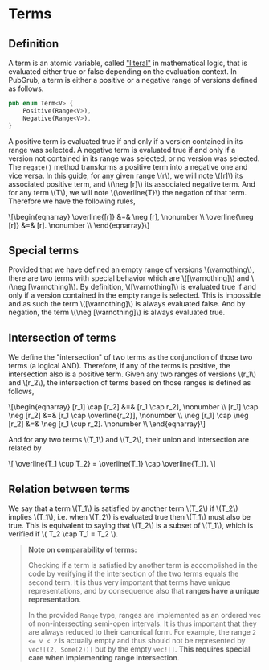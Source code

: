 # Terms


## Definition

A term is an atomic variable, called ["literal"][literal] in mathematical logic,
that is evaluated either true or false depending on the evaluation context.
In PubGrub, a term is either a positive or a negative range of versions defined as follows.

```rust
pub enum Term<V> {
    Positive(Range<V>),
    Negative(Range<V>),
}
```

A positive term is evaluated true if and only if
a version contained in its range was selected.
A negative term is evaluated true if and only if
a version not contained in its range was selected,
or no version was selected.
The `negate()` method transforms a positive term into a negative one and vice versa.
In this guide, for any given range \\(r\\),
we will note \\([r]\\) its associated positive term,
and \\(\neg [r]\\) its associated negative term.
And for any term \\(T\\), we will note \\(\overline{T}\\) the negation of that term.
Therefore we have the following rules,

\\[\begin{eqnarray}
\overline{[r]} &=& \neg [r], \nonumber \\\\
\overline{\neg [r]} &=& [r]. \nonumber \\\\
\end{eqnarray}\\]

[literal]: https://en.wikipedia.org/wiki/Literal_(mathematical_logic)


## Special terms

Provided that we have defined an empty range of versions \\(\varnothing\\),
there are two terms with special behavior which are \\([\varnothing]\\) and \\(\neg [\varnothing]\\).
By definition, \\([\varnothing]\\) is evaluated true if and only if
a version contained in the empty range is selected.
This is impossible and as such the term \\([\varnothing]\\) is always evaluated false.
And by negation, the term \\(\neg [\varnothing]\\) is always evaluated true.


## Intersection of terms

We define the "intersection" of two terms
as the conjunction of those two terms (a logical AND).
Therefore, if any of the terms is positive, the intersection also is a positive term.
Given any two ranges of versions \\(r_1\\) and \\(r_2\\), the intersection of terms
based on those ranges is defined as follows,

\\[\begin{eqnarray}
[r_1] \cap [r_2] &=& [r_1 \cap r_2],                 \nonumber \\\\
[r_1] \cap \neg [r_2] &=& [r_1 \cap \overline{r_2}], \nonumber \\\\
\neg [r_1] \cap \neg [r_2] &=& \neg [r_1 \cup r_2].  \nonumber \\\\
\end{eqnarray}\\]

And for any two terms \\(T_1\\) and \\(T_2\\), their union and intersection are related by

\\[ \overline{T_1 \cup T_2} = \overline{T_1} \cap \overline{T_1}. \\]


## Relation between terms

We say that a term \\(T_1\\) is satisfied by another term \\(T_2\\)
if \\(T_2\\) implies \\(T_1\\), i.e.
when \\(T_2\\) is evaluated true then \\(T_1\\) must also be true.
This is equivalent to saying that \\(T_2\\) is a subset of \\(T_1\\),
which is verified if \\( T_2 \cap T_1 = T_2 \\).

> **Note on comparability of terms:**
>
> Checking if a term is satisfied by another term is accomplished
> in the code by verifying if the intersection of the two terms
> equals the second term.
> It is thus very important that terms have unique representations,
> and by consequence also that **ranges have a unique representation**.
>
> In the provided `Range` type, ranges are implemented
> as an ordered vec of non-intersecting semi-open intervals.
> It is thus important that they are always reduced to their
> canonical form.
> For example, the range `2 <= v < 2` is actually empty
> and thus should not be represented by `vec![(2, Some(2))]`
> but by the empty `vec![]`.
> **This requires special care when implementing range intersection**.
